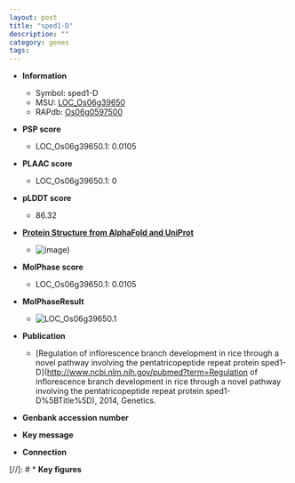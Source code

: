 ```yaml
---
layout: post
title: "sped1-D"
description: ""
category: genes
tags: 
---
```


* **Information**  
    + Symbol: sped1-D  
    + MSU: [LOC_Os06g39650](http://rice.plantbiology.msu.edu/cgi-bin/ORF_infopage.cgi?orf=LOC_Os06g39650)  
    + RAPdb: [Os06g0597500](http://rapdb.dna.affrc.go.jp/viewer/gbrowse_details/irgsp1?name=Os06g0597500)  

* **PSP score**  
    + LOC_Os06g39650.1: 0.0105 

* **PLAAC score**  
    + LOC_Os06g39650.1: 0 

* **pLDDT score**
    + 86.32

* **[Protein Structure from AlphaFold and UniProt](https://www.uniprot.org/uniprotkb/A0A0P0WYC5/entry#structure)**
    + ![image](https://ricepsp.github.io/images/A/AF-A0A0P0WYC5-F1.png))

* **MolPhase score**
    + LOC_Os06g39650.1: 0.0105

* **MolPhaseResult**
    + ![LOC_Os06g39650.1](https://ricepsp.github.io/pictures/LOC_Os06g/LOC_Os06g39650.1.png)

* **Publication**  
    + [Regulation of inflorescence branch development in rice through a novel pathway involving the pentatricopeptide repeat protein sped1-D](http://www.ncbi.nlm.nih.gov/pubmed?term=Regulation of inflorescence branch development in rice through a novel pathway involving the pentatricopeptide repeat protein sped1-D%5BTitle%5D), 2014, Genetics.

* **Genbank accession number**  

* **Key message**  

* **Connection**  

[//]: # * **Key figures**  


